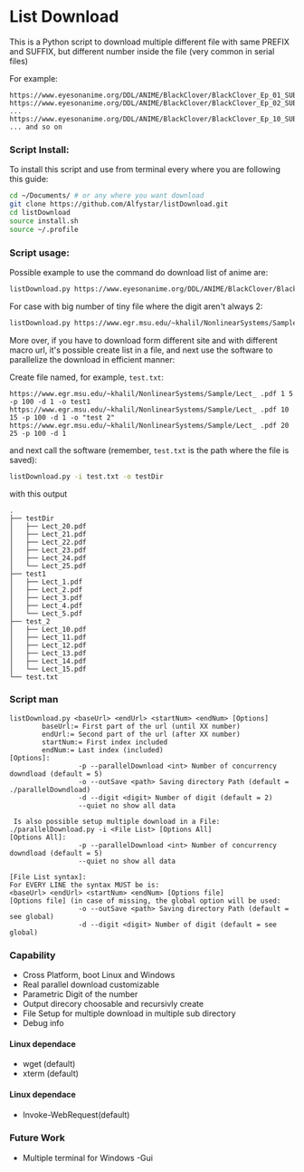 # List Download
This is a Python script to download multiple different file with same PREFIX and SUFFIX, but different number inside the file (very common in serial files)

For example:

```
https://www.eyesonanime.org/DDL/ANIME/BlackClover/BlackClover_Ep_01_SUB_ITA.mp4
https://www.eyesonanime.org/DDL/ANIME/BlackClover/BlackClover_Ep_02_SUB_ITA.mp4
...
https://www.eyesonanime.org/DDL/ANIME/BlackClover/BlackClover_Ep_10_SUB_ITA.mp4
... and so on
```

### Script Install:

To install this script and use from terminal every where you are following this guide:

```bash
cd ~/Documents/ # or any where you want download
git clone https://github.com/Alfystar/listDownload.git
cd listDownload
source install.sh
source ~/.profile
```



### Script usage:

Possible example to use the command do download list of anime are:

```bash
listDownload.py https://www.eyesonanime.org/DDL/ANIME/BlackClover/BlackClover_Ep_ _SUB_ITA.mp4 1 20 -p 100 -d 1 -q
```

For case with big number of tiny file where the digit aren't always 2:

```bash
listDownload.py https://www.egr.msu.edu/~khalil/NonlinearSystems/Sample/Lect_ .pdf 1 41 -p 100 -d 1 -q
```

More over, if you have to download form different site and with different macro url, it's possible create list in a file, and next use the software to parallelize the download in efficient manner:

Create file named, for example, `test.txt`:

```
https://www.egr.msu.edu/~khalil/NonlinearSystems/Sample/Lect_ .pdf 1 5 -p 100 -d 1 -o test1
https://www.egr.msu.edu/~khalil/NonlinearSystems/Sample/Lect_ .pdf 10 15 -p 100 -d 1 -o "test 2"
https://www.egr.msu.edu/~khalil/NonlinearSystems/Sample/Lect_ .pdf 20 25 -p 100 -d 1
```

and next call the software (remember, `test.txt` is the path where the file is saved):

```bash
listDownload.py -i test.txt -o testDir
```

with this output

```
.
├── testDir
│   ├── Lect_20.pdf
│   ├── Lect_21.pdf
│   ├── Lect_22.pdf
│   ├── Lect_23.pdf
│   ├── Lect_24.pdf
│   └── Lect_25.pdf
├── test1
│   ├── Lect_1.pdf
│   ├── Lect_2.pdf
│   ├── Lect_3.pdf
│   ├── Lect_4.pdf
│   └── Lect_5.pdf
├── test_2
│   ├── Lect_10.pdf
│   ├── Lect_11.pdf
│   ├── Lect_12.pdf
│   ├── Lect_13.pdf
│   ├── Lect_14.pdf
│   └── Lect_15.pdf
└── test.txt

```





### Script man

```
listDownload.py <baseUrl> <endUrl> <startNum> <endNum> [Options]
        baseUrl:= First part of the url (until XX number)
        endUrl:= Second part of the url (after XX number)
        startNum:= First index included
        endNum:= Last index (included)
[Options]:
                 -p --parallelDownload <int> Number of concurrency downdload (default = 5)
                 -o --outSave <path> Saving directory Path (default = ./parallelDowndload)
                 -d --digit <digit> Number of digit (default = 2)
                 --quiet no show all data

 Is also possible setup multiple download in a File:
./parallelDownload.py -i <File List> [Options All]
[Options All]:
                 -p --parallelDownload <int> Number of concurrency downdload (default = 5)
                 --quiet no show all data

[File List syntax]:
For EVERY LINE the syntax MUST be is:
<baseUrl> <endUrl> <startNum> <endNum> [Options file]
[Options file] (in case of missing, the global option will be used:
                 -o --outSave <path> Saving directory Path (default = see global)
                 -d --digit <digit> Number of digit (default = see global)
```

### Capability
- Cross Platform, boot Linux and Windows
- Real parallel download customizable
- Parametric Digit of the number
- Output direcory choosable and recursivly create
- File Setup for multiple download in multiple sub directory
- Debug info

#### Linux dependace
- wget (default)
- xterm (default)

#### Linux dependace
- Invoke-WebRequest(default)


### Future Work
- Multiple terminal for Windows
-Gui